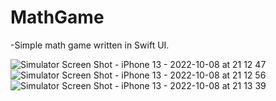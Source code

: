 # MathGame
-Simple math game written in Swift UI.


![Simulator Screen Shot - iPhone 13 - 2022-10-08 at 21 12 47](https://user-images.githubusercontent.com/85180299/194723006-22aa17cc-75c5-4334-8c9b-174183c04053.png)
![Simulator Screen Shot - iPhone 13 - 2022-10-08 at 21 12 56](https://user-images.githubusercontent.com/85180299/194723014-097ad643-ade9-460c-91b1-003dde33908f.png)
![Simulator Screen Shot - iPhone 13 - 2022-10-08 at 21 13 39](https://user-images.githubusercontent.com/85180299/194723017-64de217e-0ba7-49f6-92eb-3e94f7e99892.png)
